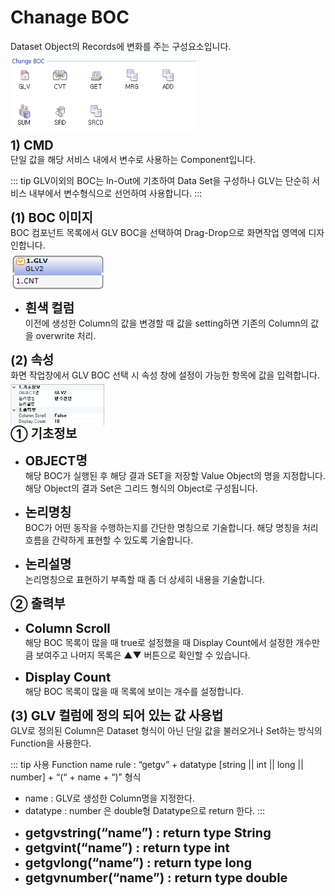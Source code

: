 # Chanage BOC

Dataset Object의 Records에 변화를 주는 구성요소입니다.
<img src="../../.vuepress\public\documentation\service-model\BOC\ChangeBOC\ChangeBOC.png" style="position: relative;top: 5px; width:300px;"> <br/>

<!-- GLV-->
<b style="font-size: 20px">1) CMD</b><br/>
단일 값을 해당 서비스 내에서 변수로 사용하는 Component입니다.
<!-- Remark -->
::: tip <Badge type="tip" text="Remark" vertical="middle" /> 
  GLV이외의 BOC는 In-Out에 기초하여 Data Set을 구성하나 GLV는 단순히 서비스 내부에서 변수형식으로 선언하여 사용합니다.
:::
<!-- -->

<b style="font-size: 20px">(1) BOC 이미지</b><br/>
BOC 컴포넌트 목록에서 GLV BOC을 선택하여 Drag-Drop으로 화면작업 영역에 디자인합니다. <br/>
<img src="../../.vuepress\public\documentation\service-model\BOC\ChangeBOC\GLVBoc.png" style="position: relative;top: 5px; width:150px;"> <br/>
- <b style="font-size: 20px">흰색 컬럼 </b><br/>
이전에 생성한 Column의 값을 변경할 때 값을 setting하면 기존의 Column의 값을 overwrite 처리.

<b style="font-size: 20px">(2) 속성</b><br/>
화면 작업창에서 GLV BOC 선택 시 속성 창에 설정이 가능한 항목에 값을 입력합니다. <br/>
<img src="../../.vuepress\public\documentation\service-model\BOC\ChangeBOC\Property(1).png" style="position: relative;top: 5px; width:150px;"> <br/>
<b style="font-size: 20px">➀ 기초정보 </b><br/>
- <b style="font-size: 20px">OBJECT명 </b><br/>
해당 BOC가 실행된 후 해당 결과 SET을 저장할 Value Object의 명을 지정합니다. 해당 Object의 결과 Set은 그리드 형식의 Object로 구성됩니다.<br/>

- <b style="font-size: 20px">논리명칭 </b><br/>
BOC가 어떤 동작을 수행하는지를 간단한 명칭으로 기술합니다. 해당 명칭을 처리 흐름을 간략하게 표현할 수 있도록 기술합니다.<br/>

- <b style="font-size: 20px">논리설명 </b><br/>
논리명칭으로 표현하기 부족할 때 좀 더 상세히 내용을 기술합니다.

<b style="font-size: 20px">➁ 출력부</b><br/>
- <b style="font-size: 20px">Column Scroll </b><br/>
해당 BOC 목록이 많을 때 true로 설정했을 때 Display Count에서 설정한 개수만큼 보여주고 나머지 목록은 ▲▼ 버튼으로 확인할 수 있습니다.

- <b style="font-size: 20px">Display Count </b><br/>
해당 BOC 목록이 많을 때 목록에 보이는 개수를 설정합니다.

<b style="font-size: 20px">(3) GLV 컬럼에 정의 되어 있는 값 사용법</b><br/>
GLV로 정의된 Column은 Dataset 형식이 아닌 단일 값을 불러오거나 Set하는 방식의 Function을 사용한다.
<!-- Remark -->
::: tip <Badge type="tip" text="Remark" vertical="middle" /> 
  사용 Function name rule : “getgv” + datatype [string || int || long || number] + “(“ + name + “)” 형식
- name : GLV로 생성한 Column명을 지정한다.
- datatype : number 은 double형 Datatype으로 return 한다. 
:::
<!-- -->
- <b style="font-size: 20px">getgvstring(“name”) : return type String </b><br/>
- <b style="font-size: 20px">getgvint(“name”) : return type int </b><br/>
- <b style="font-size: 20px">getgvlong(“name”) : return type long </b><br/>
- <b style="font-size: 20px">getgvnumber(“name”) : return type double </b><br/>